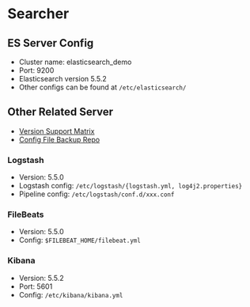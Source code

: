 # Searcher

## ES Server Config

- Cluster name: elasticsearch_demo
- Port: 9200
- Elasticsearch version 5.5.2
- Other configs can be found at `/etc/elasticsearch/`

## Other Related Server

- [Version Support Matrix](https://www.elastic.co/support/matrix#show_compatibility)
- [Config File Backup Repo](http://192.168.1.100:81/zzt/logstash)

### Logstash
- Version: 5.5.0
- Logstash config: `/etc/logstash/{logstash.yml, log4j2.properties}`
- Pipeline config: `/etc/logstash/conf.d/xxx.conf`

### FileBeats
- Version: 5.5.0
- Config: `$FILEBEAT_HOME/filebeat.yml`

### Kibana
- Version: 5.5.2
- Port: 5601
- Config: `/etc/kibana/kibana.yml`
